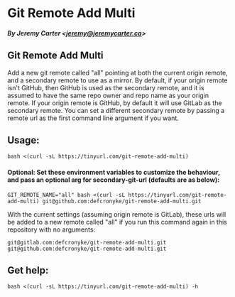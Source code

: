 # Git Remote Add Multi

##### By Jeremy Carter _<_[jeremy@jeremycarter.ca](mailto:Jeremy%20Carter%20<jeremy@jeremycarter.ca>)_>_

## Git Remote Add Multi

Add a new git remote called "all" pointing at both the current origin remote, and a secondary remote to use as
a mirror. By default, if your origin remote isn't GitHub, then GitHub is used as the secondary remote, and it is
assumed to have the same repo owner and repo name as your origin remote. If your origin remote is GitHub, by
default it will use GitLab as the secondary remote. You can set a different secondary remote by passing a remote
url as the first command line argument if you want.

## Usage:

```shell
bash <(curl -sL https://tinyurl.com/git-remote-add-multi)
```

#### Optional: Set these environment variables to customize the behaviour, and pass an optional arg for secondary-git-url (defaults are as below):

```shell
GIT_REMOTE_NAME="all" bash <(curl -sL https://tinyurl.com/git-remote-add-multi) git@github.com:defcronyke/git-remote-add-multi.git
```

With the current settings (assuming origin remote is GitLab), these urls will be added to a new remote called "all"
if you run this command again in this repository with no arguments:

```shell
git@gitlab.com:defcronyke/git-remote-add-multi.git
git@github.com:defcronyke/git-remote-add-multi.git
```

## Get help:

```shell
bash <(curl -sL https://tinyurl.com/git-remote-add-multi) -h
```
